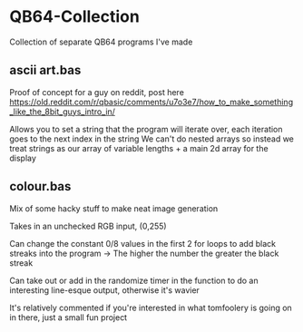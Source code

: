 # QB64-Collection
Collection of separate QB64 programs I've made

## ascii art.bas
Proof of concept for a guy on reddit, post here https://old.reddit.com/r/qbasic/comments/u7o3e7/how_to_make_something_like_the_8bit_guys_intro_in/

Allows you to set a string that the program will iterate over, each iteration goes to the next index in the string
We can't do nested arrays so instead we treat strings as our array of variable lengths + a main 2d array for the display

## colour.bas
Mix of some hacky stuff to make neat image generation

Takes in an unchecked RGB input, (0,255)

Can change the constant 0/8 values in the first 2 for loops to add black streaks into the program -> The higher the number the greater the black streak

Can take out or add in the randomize timer in the function to do an interesting line-esque output, otherwise it's wavier

It's relatively commented if you're interested in what tomfoolery is going on in there, just a small fun project
